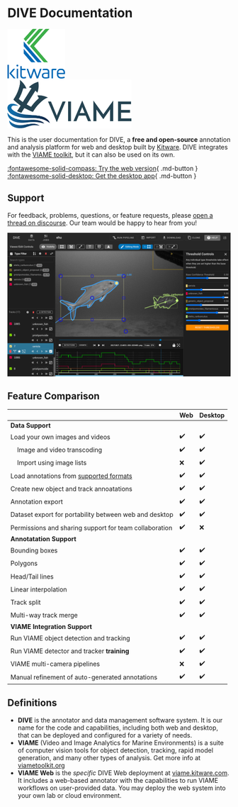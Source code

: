 # DIVE Documentation

<p>
  <img width="130" style="margin-right: 50px;" src="images/General/Kitware-Logo-Stacked.png">
  <img width="280" style="margin-right: 50px;" src="images/General/logo.png">
</p>

This is the user documentation for DIVE, a **free and open-source** annotation and analysis platform for web and desktop built by [Kitware](https://kitware.com). DIVE integrates with the [VIAME toolkit](https://www.viametoolkit.org/), but it can also be used on its own.

[:fontawesome-solid-compass: Try the web version](Web-Version.md){ .md-button } [:fontawesome-solid-desktop: Get the desktop app](Dive-Desktop.md){ .md-button }

## Support

For feedback, problems, questions, or feature requests, please [open a thread on discourse](https://discourse.kitware.com/c/viame-dive/17). Our team would be happy to hear from you!

![Home](images/Banner.png)

## Feature Comparison

|         | Web | Desktop |
|---------|-----|---------|
| **Data Support** |
Load your own images and videos | ✔️ | ✔️
| &nbsp;&nbsp;&nbsp; Image and video transcoding | ✔️ | ✔️
| &nbsp;&nbsp;&nbsp; Import using image lists  | ❌ | ✔️
Load annotations from [supported formats](DataFormats) | ✔️ | ✔️
Create new object and track annoatations | ✔️ | ✔️
Annotation export | ✔️ | ✔️
Dataset export for portability between web and desktop | ✔️ | ✔️
Permissions and sharing support for team collaboration | ✔️ | ❌
| **Annotatation Support** |
Bounding boxes | ✔️ | ✔️
Polygons | ✔️ | ✔️
Head/Tail lines | ✔️ | ✔️
Linear interpolation | ✔️ | ✔️
Track split | ✔️ | ✔️
Multi-way track merge | ✔️ | ✔️
| **VIAME Integration Support** |
Run VIAME object detection and tracking | ✔️ | ✔️
Run VIAME detector and tracker **training** | ✔️ | ✔️
VIAME multi-camera pipelines  | ❌ | ✔️
Manual refinement of auto-generated annotations | ✔️ | ✔️

## Definitions

* **DIVE** is the annotator and data management software system.  It is our name for the code and capabilities, including both web and desktop, that can be deployed and configured for a variety of needs.
* **VIAME** (Video and Image Analytics for Marine Environments) is a suite of computer vision tools for object detection, tracking, rapid model generation, and many other types of analysis.  Get more info at [viametoolkit.org](https://www.viametoolkit.org/)
* **VIAME Web** is the *specific* DIVE Web deployment at [viame.kitware.com](https://viame.kitware.com). It includes a web-based annotator with the capabilities to run VIAME workflows on user-provided data.  You may deploy the web system into your own lab or cloud environment.
